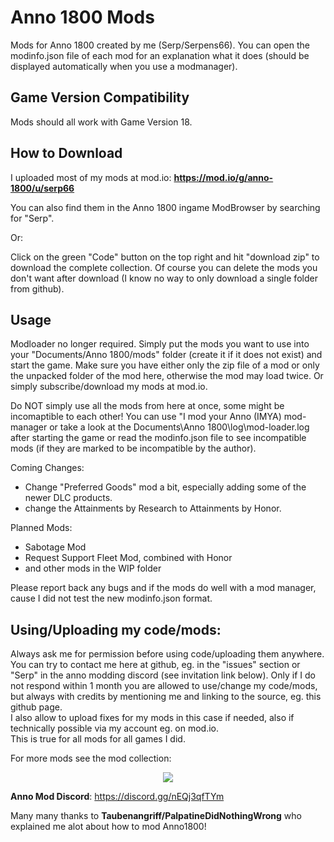 # Anno 1800 Mods
Mods for Anno 1800 created by me (Serp/Serpens66).
You can open the modinfo.json file of each mod for an explanation what it does (should be displayed automatically when you use a modmanager).

Game Version Compatibility
-
Mods should all work with Game Version 18.


How to Download  
-
I uploaded most of my mods at mod.io: 
**https://mod.io/g/anno-1800/u/serp66**

You can also find them in the Anno 1800 ingame ModBrowser by searching for "Serp".

Or:

Click on the green "Code" button on the top right and hit "download zip" to download the complete collection. Of course you can delete the mods you don't want after download (I know no way to only download a single folder from github).

Usage  
-
Modloader no longer required. Simply put the mods you want to use into your "Documents/Anno 1800/mods" folder (create it if it does not exist) and start the game. Make sure you have either only the zip file of a mod or only the unpacked folder of the mod here, otherwise the mod may load twice.
Or simply subscribe/download my mods at mod.io.

Do NOT simply use all the mods from here at once, some might be incomaptible to each other! You can use "I mod your Anno (IMYA) mod-manager or take a look at the Documents\Anno 1800\log\mod-loader.log after starting the game or read the modinfo.json file to see incompatible mods (if they are marked to be incompatible by the author).


Coming Changes:
- Change "Preferred Goods" mod a bit, especially adding some of the newer DLC products.
- change the Attainments by Research to Attainments by Honor.

Planned Mods:
- Sabotage Mod
- Request Support Fleet Mod, combined with Honor
- and other mods in the WIP folder

Please report back any bugs and if the mods do well with a mod manager, cause I did not test the new modinfo.json format.

Using/Uploading my code/mods:  
-
Always ask me for permission before using code/uploading them anywhere. You can try to contact me here at github, eg. in the "issues" section or "Serp" in the anno modding discord (see invitation link below). Only if I do not respond within 1 month you are allowed to use/change my code/mods, but always with credits by mentioning me and linking to the source, eg. this github page.  
I also allow to upload fixes for my mods in this case if needed, also if technically possible via my account eg. on mod.io.   
This is true for all mods for all games I did.


For more mods see the mod collection:
<p align="center">
    <a href="https://github.com/anno-mods/Collection"><img src="https://github.com/anno-mods.png"></a>
</p>

**Anno Mod Discord**: https://discord.gg/nEQj3qfTYm

Many many thanks to **Taubenangriff/PalpatineDidNothingWrong** who explained me alot about how to mod Anno1800!
